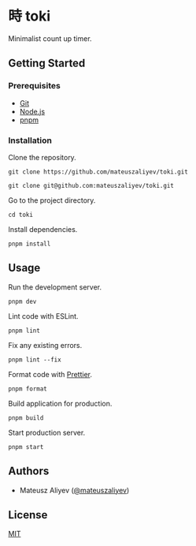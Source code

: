 # 時 toki

Minimalist count up timer.

## Getting Started

### Prerequisites

- [Git](https://git-scm.com/)
- [Node.js](https://nodejs.org/)
- [pnpm](https://pnpm.io/)

### Installation

Clone the repository.

```
git clone https://github.com/mateuszaliyev/toki.git
```

```
git clone git@github.com:mateuszaliyev/toki.git
```

Go to the project directory.

```
cd toki
```

Install dependencies.

```
pnpm install
```

## Usage

Run the development server.

```
pnpm dev
```

Lint code with ESLint.

```
pnpm lint
```

Fix any existing errors.

```
pnpm lint --fix
```

Format code with [Prettier](https://prettier.io/).

```
pnpm format
```

Build application for production.

```
pnpm build
```

Start production server.

```
pnpm start
```

## Authors

- Mateusz Aliyev ([@mateuszaliyev](https://github.com/mateuszaliyev))

## License

[MIT](./LICENSE)
